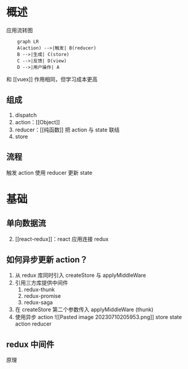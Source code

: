 # 概述
应用流转图
```mermaid
	graph LR
	A(action) -->|触发| B(reducer)
	B -->|生成| C(store)
	C -->|反馈| D(view)
	D -->|用户操作| A
```
和 [[vuex]] 作用相同，但学习成本更高
## 组成
1. dispatch
2. action：[[Object]] 
3. reducer：[[纯函数]] 把 action 与 state 联结
4. store
## 流程
触发 action
使用 reducer 更新 state
# 基础
##  单向数据流
2. [[react-redux]]：react 应用连接 redux

## 如何异步更新 action？
1. 从 redux 库同时引入 createStore 与 applyMiddleWare
2. 引用三方库提供中间件
	1. redux-thunk
	2. redux-promise
	3. redux-saga
3. 在 createStore 第二个参数传入 applyMiddleWare (thunk)
4. 使用异步 action ![[Pasted image 20230710205953.png]] 
store
state
action
reducer
## redux 中间件
原理
